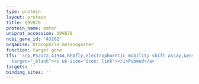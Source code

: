 ```yaml
---
type: protein
layout: protein
title: Q9VB78
protein_name: eater
uniprot_accession: Q9VB78
ncbi_gene_id: '43262'
organism: Drosophila melanogaster
function: target gene
tfs: 'srp,P52172,41944,REDfly,electrophoretic mobility shift assay,&ensp;<a href="https://www.ncbi.nlm.nih.gov/pubmed/?term=21809435%5Buid%5D"
  target="_blank"><i uk-icon="icon: link"></i>Pubmed</a>'
targets: ''
binding_sites: ''
---
```

